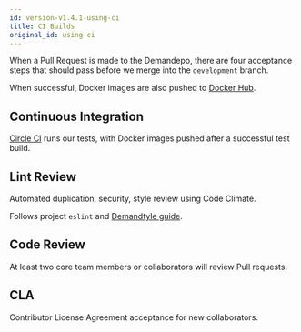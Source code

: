 ```yaml
---
id: version-v1.4.1-using-ci
title: CI Builds
original_id: using-ci
---
```

    
When a Pull Request is made to the Demandepo, there are four acceptance steps that should pass before we merge into the `development` branch.

When successful, Docker images are also pushed to [Docker Hub](https://hub.docker.com/u/reactioncommerce/).

## Continuous Integration

[Circle CI](https://circleci.com/gh/reactioncommerce/reaction) runs our tests, with Docker images pushed after a successful test build.

## Lint Review

Automated duplication, security, style review using Code Climate.

Follows project `eslint` and [Demandtyle guide](styleguide.md).

## Code Review

At least two core team members or collaborators will review Pull requests.

## CLA

Contributor License Agreement acceptance for new collaborators.

